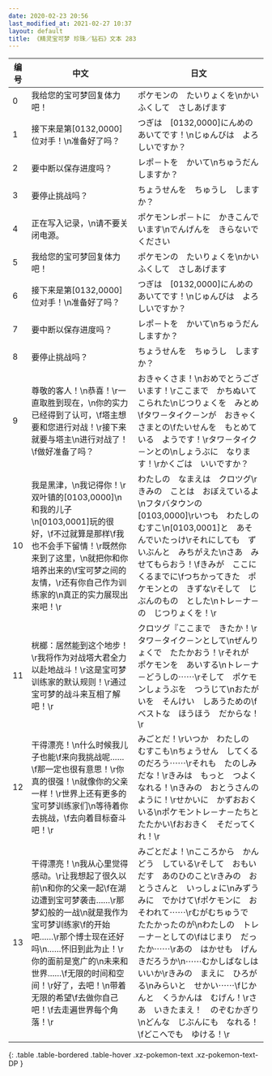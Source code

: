 ```yaml
---
date: 2020-02-23 20:56
last_modified_at: 2021-02-27 10:37
layout: default
title: 《精灵宝可梦 珍珠／钻石》文本 283
---
```

| 编号 | 中文 | 日文 |
| ---- | ---- | ---- |
| 0 | 我给您的宝可梦回复体力吧！ | ポケモンの　たいりょくを\nかいふくして　さしあげます |
| 1 | 接下来是第[0132,0000]位对手！\n准备好了吗？ | つぎは　[0132,0000]にんめの　あいてです！\nじゅんびは　よろしいですか？ |
| 2 | 要中断以保存进度吗？ | レポ－トを　かいて\nちゅうだん　しますか？ |
| 3 | 要停止挑战吗？ | ちょうせんを　ちゅうし　しますか？ |
| 4 | 正在写入记录，\n请不要关闭电源。 | ポケモンレポ－トに　かきこんでいます\nでんげんを　きらないでください |
| 5 | 我给您的宝可梦回复体力吧！ | ポケモンの　たいりょくを\nかいふくして　さしあげます |
| 6 | 接下来是第[0132,0000]位对手！\n准备好了吗？ | つぎは　[0132,0000]にんめの　あいてです！\nじゅんびは　よろしいですか？ |
| 7 | 要中断以保存进度吗？ | レポ－トを　かいて\nちゅうだん　しますか？ |
| 8 | 要停止挑战吗？ | ちょうせんを　ちゅうし　しますか？ |
| 9 | 尊敬的客人！\n恭喜！\r一直取胜到现在，\n你的实力已经得到了认可，\f塔主想要和您进行对战！\r接下来就要与塔主\n进行对战了！\f做好准备了吗？ | おきゃくさま！\nおめでとうございます！\rここまで　かちぬいて　こられた\nじつりょくを　みとめ\fタワ－タイク－ンが　おきゃくさまとの\fたいせんを　もとめている　ようです！\rタワ－タイク－ンとの\nしょうぶに　なります！\rかくごは　いいですか？ |
| 10 | 我是黑津，\n我记得你！\r双叶镇的[0103,0000]\n和我的儿子\n[0103,0001]玩的很好，\f不过就算是那样\f我也不会手下留情！\r既然你来到了这里，\n就把你和你培养出来的\f宝可梦之间的友情，\r还有你自己作为训练家的\n真正的实力展现出来吧！\r | わたしの　なまえは　クロツグ\rきみの　ことは　おぼえているよ\nフタバタウンの　[0103,0000]\rいつも　わたしの　むすこ\n[0103,0001]と　あそんでいたっけ\rそれにしても　ずいぶんと　みちがえた\nさあ　みせてもらおう！\fきみが　ここに　くるまでに\fつちかってきた　ポケモンとの　きずな\rそして　じぶんのもの　とした\nトレ－ナ－の　じつりょくを！\r |
| 11 | 桄榔：居然能到这个地步！\r我将作为对战塔大君全力以赴地战斗！\r这是宝可梦训练家的默认规则！\r通过宝可梦的战斗来互相了解吧！\r | クロツグ『ここまで　きたか！\rタワ－タイク－ンとして\nぜんりょくで　たたかおう！\rそれが　ポケモンを　あいする\nトレ－ナ－どうしの⋯⋯\rそして　ポケモンしょうぶを　つうじて\nおたがいを　そんけい　しあうための\fベストな　ほうほう　だからな！\r |
| 12 | 干得漂亮！\n什么时候我儿子也能\f来向我挑战呢……\f那一定也很有意思！\r你真的很强！\n就像你的父亲一样！\r世界上还有更多的宝可梦训练家们\n等待着你去挑战，\f去向着目标奋斗吧！\r | みごとだ！\rいつか　わたしの　むすこも\nちょうせん　してくるのだろう⋯⋯\rそれも　たのしみだな！\rきみは　もっと　つよくなれる！\nきみの　おとうさんの　ように！\rせかいに　かずおおく　いる\nポケモントレ－ナ－たちと　たたかい\fおおきく　そだってくれ！\r |
| 13 | 干得漂亮！\n我从心里觉得感动。\r让我想起了很久以前\n和你的父亲一起\f在湖边遭到宝可梦袭击……\r那梦幻般的一战\n就是我作为宝可梦训练家\f的开始吧……\r那个博士现在还好吗\n……怀旧到此为止！\r你的面前是宽广的\n未来和世界……\f无限的时间和空间！\r好了，去吧！\n带着无限的希望\f去做你自己吧！\f去走遍世界每个角落！\r | みごとだよ！\nこころから　かんどう　している\rそして　おもいだす　あのひのこと\rきみの　おとうさんと　いっしょに\nみずうみに　でかけて\fポケモンに　おそわれて⋯⋯\rむがむちゅうで　たたかったのが\nわたしの　トレ－ナ－としての\fはじまり　だったか⋯⋯\rあの　はかせも　げんきだろうか\n⋯⋯むかしばなしは　いいか\rきみの　まえに　ひろがる\nみらいと　せかい⋯⋯\fじかんと　くうかんは　むげん！\rさあ　いきたまえ！　のぞむかぎり\nどんな　じぶんにも　なれる！\fどこへでも　ゆける！\r |
{: .table .table-bordered .table-hover .xz-pokemon-text .xz-pokemon-text-DP }